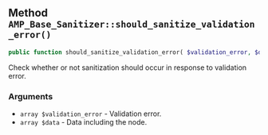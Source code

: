 ## Method `AMP_Base_Sanitizer::should_sanitize_validation_error()`

```php
public function should_sanitize_validation_error( $validation_error, $data = array() );
```

Check whether or not sanitization should occur in response to validation error.

### Arguments

* `array $validation_error` - Validation error.
* `array $data` - Data including the node.

